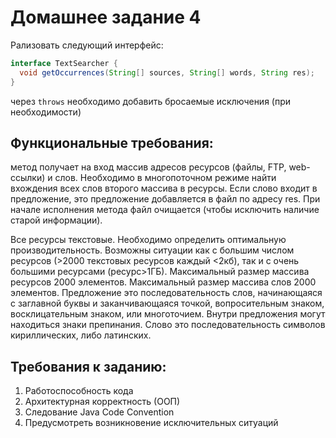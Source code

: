 # Домашнее задание 4

Рализовать следующий интерфейс:

```java
interface TextSearcher {
  void getOccurrences(String[] sources, String[] words, String res);
}
```

через `throws` необходимо добавить бросаемые исключения (при необходимости)

## Функциональные требования: 
метод получает на вход массив адресов ресурсов (файлы, FTP, web-ссылки) и слов.
Необходимо в многопоточном режиме найти вхождения всех слов второго массива в ресурсы.
Если слово входит в предложение, это предложение добавляется в файл по адресу res.
При начале исполнения метода файл очищается (чтобы исключить наличие старой информации).

Все ресурсы текстовые. Необходимо определить оптимальную производительность.
Возможны ситуации как с большим числом ресурсов (>2000 текстовых ресурсов каждый <2кб), так и с очень большими ресурсами (ресурс>1ГБ).
Максимальный размер массива ресурсов 2000 элементов. Максимальный размер массива слов 2000 элементов.
Предложение это последовательность слов, начинающаяся с заглавной буквы и заканчивающаяся точкой, вопросительным знаком,
восклицательным знаком, или многоточием. Внутри предложения могут находиться знаки препинания.
Слово это последовательность символов кириллических, либо латинских.

## Требования к заданию:

1. Работоспособность кода
2. Архитектурная корректность (ООП)
3. Следование Java Code Convention
4. Предусмотреть возникновение исключительных ситуаций
